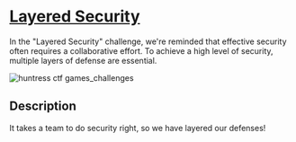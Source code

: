 # [Layered Security](https://medium.com/@aashutoshlodhi/layered-security-e263047825e2)


In the "Layered Security" challenge, we're reminded that effective security often requires a collaborative effort. To achieve a high level of security, multiple layers of defense are essential.


![huntress ctf games_challenges](https://github.com/aashutoshlodhi/Huntress_CTF/assets/66505006/38b74378-b00d-4389-92ec-91554563a2ff)

## Description
It takes a team to do security right, so we have layered our defenses!
